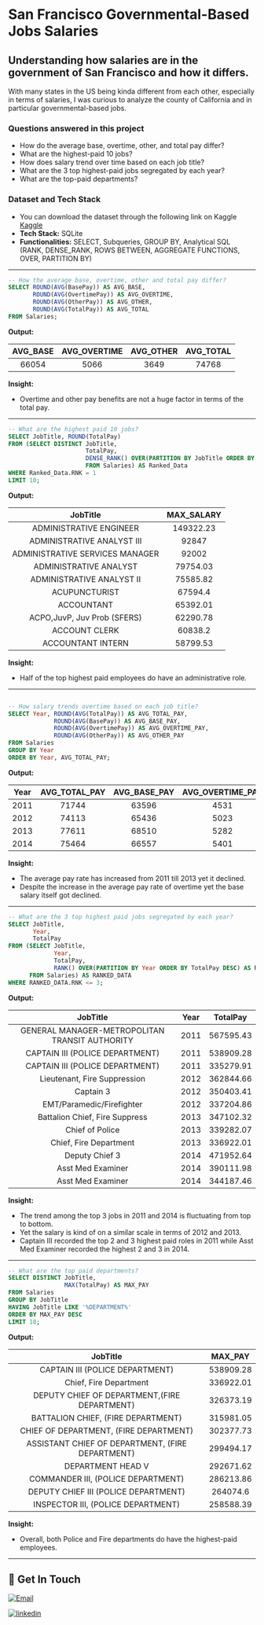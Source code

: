 # San Francisco Governmental-Based Jobs Salaries
## Understanding how salaries are in the government of San Francisco and how it differs.

With many states in the US being kinda different from each other, especially in terms of salaries, I was curious to analyze the county of California and in particular governmental-based jobs.


### Questions answered in this project

- How do the average base, overtime, other, and total pay differ?
- What are the highest-paid 10 jobs?
- How does salary trend over time based on each job title?
- What are the 3 top highest-paid jobs segregated by each year?
- What are the top-paid departments?

### Dataset and Tech Stack
- You can download the dataset through the following link on Kaggle
[Kaggle](https://www.kaggle.com/datasets/kaggle/sf-salaries)
- **Tech Stack:** SQLite
- **Functionalities:** SELECT, Subqueries, GROUP BY, Analytical SQL (RANK, DENSE_RANK, ROWS BETWEEN, AGGREGATE FUNCTIONS, OVER, PARTITION BY)

------------------------------------------------------

```sql
-- How the average base, overtime, other and total pay differ?
SELECT ROUND(AVG(BasePay)) AS AVG_BASE,
       ROUND(AVG(OvertimePay)) AS AVG_OVERTIME,
       ROUND(AVG(OtherPay)) AS AVG_OTHER,
       ROUND(AVG(TotalPay)) AS AVG_TOTAL
FROM Salaries;
```
**Output:**

|  AVG_BASE    |  AVG_OVERTIME  |   AVG_OTHER    |   AVG_TOTAL    |
|     :---:    |     :---:      |     :---:      |     :---:      |
| 66054        | 5066           |       3649     |  74768         |

**Insight:**
- Overtime and other pay benefits are not a huge factor in terms of the total pay.

------------------------------------------------------

```sql
-- What are the highest paid 10 jobs?
SELECT JobTitle, ROUND(TotalPay)
FROM (SELECT DISTINCT JobTitle,
					  TotalPay,
					  DENSE_RANK() OVER(PARTITION BY JobTitle ORDER BY TotalPay DESC) AS RNK
					  FROM Salaries) AS Ranked_Data
WHERE Ranked_Data.RNK = 1
LIMIT 10;
```
**Output:**

|  JobTitle    |  MAX_SALARY    |
|     :---:    |     :---:    |
| ADMINISTRATIVE ENGINEER | 149322.23 |
| ADMINISTRATIVE ANALYST III | 92847 |
| ADMINISTRATIVE SERVICES MANAGER | 92002 |
| ADMINISTRATIVE ANALYST | 79754.03 |
| ADMINISTRATIVE ANALYST II | 75585.82 |
| ACUPUNCTURIST | 67594.4 |
| ACCOUNTANT | 65392.01 |
| ACPO,JuvP, Juv Prob (SFERS) | 62290.78 |
| ACCOUNT CLERK | 60838.2 |
| ACCOUNTANT INTERN | 58799.53 |

**Insight:**
- Half of the top highest paid employees do have an administrative role.

------------------------------------------------------

```sql

-- How salary trends overtime based on each job title?
SELECT Year, ROUND(AVG(TotalPay)) AS AVG_TOTAL_PAY,
			 ROUND(AVG(BasePay)) AS AVG_BASE_PAY,
			 ROUND(AVG(OvertimePay)) AS AVG_OVERTIME_PAY,
			 ROUND(AVG(OtherPay)) AS AVG_OTHER_PAY
FROM Salaries
GROUP BY Year
ORDER BY Year, AVG_TOTAL_PAY;
```

**Output:**

|  Year  |  AVG_TOTAL_PAY |  AVG_BASE_PAY |  AVG_OVERTIME_PAY |  AVG_OTHER_PAY |  
|     :---:  |   :---:    |   :---:    |   :---:    |   :---:    |    
|  2011 | 71744 | 63596 | 4531 | 3617 | 
|  2012 | 74113 | 65436 | 5023 | 3653 | 
|  2013 | 77611 | 68510 | 5282 | 3820 | 
|  2014 | 75464 | 66557 | 5401 | 3505 | 

**Insight:**
- The average pay rate has increased from 2011 till 2013 yet it declined.
- Despite the increase in the average pay rate of overtime yet the base salary itself got declined.

------------------------------------------------------

```sql
-- What are the 3 top highest paid jobs segregated by each year?
SELECT JobTitle,
	   Year,
	   TotalPay
FROM (SELECT JobTitle,
			 Year,
			 TotalPay,
			 RANK() OVER(PARTITION BY Year ORDER BY TotalPay DESC) AS RNK
	  FROM Salaries) AS RANKED_DATA
WHERE RANKED_DATA.RNK <= 3;
```
**Output:**

|  JobTitle   |  Year   |  TotalPay   | 
|     :---:  |     :---:  |     :---:  |  
|  GENERAL MANAGER-METROPOLITAN TRANSIT AUTHORITY | 2011 | 567595.43 |
|  CAPTAIN III (POLICE DEPARTMENT) | 2011 | 538909.28 |
|  CAPTAIN III (POLICE DEPARTMENT) | 2011 | 335279.91 |
|  Lieutenant, Fire Suppression | 2012 | 362844.66 |
|  Captain 3 | 2012 | 350403.41 |
|  EMT/Paramedic/Firefighter |2012 | 337204.86 | 
|  Battalion Chief, Fire Suppress | 2013 | 347102.32 |
|  Chief of Police |  2013 | 339282.07 |
|  Chief, Fire Department |  2013 | 336922.01 |
|  Deputy Chief 3 |  2014 | 471952.64 |
|  Asst Med Examiner |   2014 | 390111.98 |
|  Asst Med Examiner |   2014 | 344187.46 |

**Insight:**
- The trend among the top 3 jobs in 2011 and 2014 is fluctuating from top to bottom.
- Yet the salary is kind of on a similar scale in terms of 2012 and 2013.
- Captain III recorded the top 2 and 3 highest paid roles in 2011 while Asst Med Examiner recorded the highest 2 and 3 in 2014.

------------------------------------------------------

```sql
-- What are the top paid departments?
SELECT DISTINCT JobTitle,
                MAX(TotalPay) AS MAX_PAY
FROM Salaries
GROUP BY JobTitle
HAVING JobTitle LIKE '%DEPARTMENT%'
ORDER BY MAX_PAY DESC
LIMIT 10;
```
**Output:**

|  JobTitle   |  MAX_PAY   |
|     :---:  |     :---:  |
| CAPTAIN III (POLICE DEPARTMENT) | 538909.28 |
| Chief, Fire Department | 336922.01 |
| DEPUTY CHIEF OF DEPARTMENT,(FIRE DEPARTMENT) | 326373.19 | 
| BATTALION CHIEF, (FIRE DEPARTMENT) | 315981.05 |
| CHIEF OF DEPARTMENT, (FIRE DEPARTMENT) | 302377.73 |
| ASSISTANT CHIEF OF DEPARTMENT, (FIRE DEPARTMENT) | 299494.17 | 
| DEPARTMENT HEAD V | 292671.62 |
| COMMANDER III, (POLICE DEPARTMENT) | 286213.86 | 
| DEPUTY CHIEF III (POLICE DEPARTMENT) | 264074.6 |
| INSPECTOR III, (POLICE DEPARTMENT) | 258588.39 |

**Insight:**
- Overall, both Police and Fire departments do have the highest-paid employees.
------------------------------------------------------

## 🔗 Get In Touch
[![Email](https://img.shields.io/badge/Email_Me-000?style=for-the-badge&logo=ko-fi&logoColor=white)](mailto:mustafaa7med@gmail.com)

[![linkedin](https://img.shields.io/badge/linkedin-0A66C2?style=for-the-badge&logo=linkedin&logoColor=white)](https://www.linkedin.com/in/mustafaa7med)
